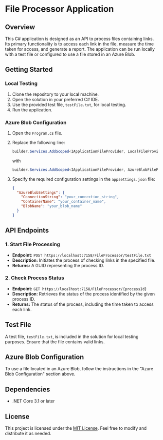 # File Processor Application

## Overview

This C# application is designed as an API to process files containing links. Its primary functionality is to access each link in the file, measure the time taken for access, and generate a report. The application can be run locally with a test file or configured to use a file stored in an Azure Blob.

## Getting Started

### Local Testing

1. Clone the repository to your local machine.
2. Open the solution in your preferred C# IDE.
3. Use the provided test file, `testFile.txt`, for local testing.
4. Run the application.

### Azure Blob Configuration

1. Open the `Program.cs` file.
2. Replace the following line:
   ```csharp
   builder.Services.AddScoped<IApplicationFileProvider, LocalFileProvider>();
   ```
   with
   ```csharp
   builder.Services.AddScoped<IApplicationFileProvider, AzureBlobFileProvider>();
   ```

3. Specify the required configuration settings in the `appsettings.json` file:
   ```json
   {
     "AzureBlobSettings": {
       "ConnectionString": "your_connection_string",
       "ContainerName": "your_container_name",
       "BlobName": "your_blob_name"
     }
   }
   ```

## API Endpoints

### 1. Start File Processing

- **Endpoint:** `POST https://localhost:7158/FileProcessor/testFile.txt`
- **Description:** Initiates the process of checking links in the specified file.
- **Returns:** A GUID representing the process ID.

### 2. Check Process Status

- **Endpoint:** `GET https://localhost:7158/FileProcessor/{processId}`
- **Description:** Retrieves the status of the process identified by the given process ID.
- **Returns:** The status of the process, including the time taken to access each link.

## Test File

A test file, `testFile.txt`, is included in the solution for local testing purposes. Ensure that the file contains valid links.

## Azure Blob Configuration

To use a file located in an Azure Blob, follow the instructions in the "Azure Blob Configuration" section above.

## Dependencies

- .NET Core 3.1 or later

## License

This project is licensed under the [MIT License](LICENSE). Feel free to modify and distribute it as needed.